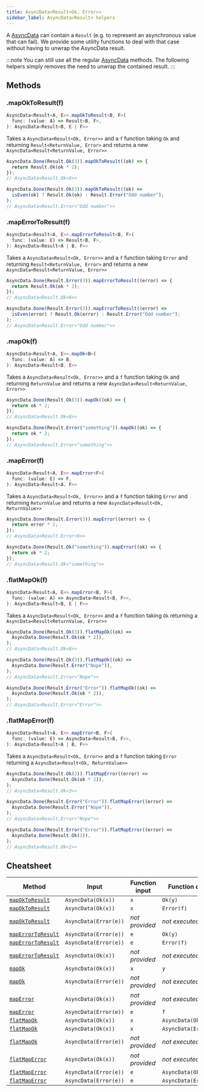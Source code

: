 ```yaml
---
title: AsyncData<Result<Ok, Error>>
sidebar_label: AsyncData<Result> helpers
---
```


A [AsyncData](./async-data) can contain a `Result` (e.g. to represent an asynchronous value that can fail). We provide some utility functions to deal with that case without having to unwrap the AsyncData result.

:::note
You can still use all the regular [AsyncData](./async-data) methods. The following helpers simply removes the need to unwrap the contained result.
:::

## Methods

### .mapOkToResult(f)

```ts
AsyncData<Result<A, E>>.mapOkToResult<B, F>(
  func: (value: A) => Result<B, F>,
): AsyncData<Result<B, E | F>>
```

Takes a `AsyncData<Result<Ok, Error>>` and a `f` function taking `Ok` and returning `Result<ReturnValue, Error>` and returns a new `AsyncData<Result<ReturnValue, Error>>`

```ts title="Examples"
AsyncData.Done(Result.Ok(3)).mapOkToResult((ok) => {
  return Result.Ok(ok * 2);
});
// AsyncData<Result.Ok<6>>

AsyncData.Done(Result.Ok(3)).mapOkToResult((ok) =>
  isEven(ok) ? Result.Ok(ok) : Result.Error("Odd number");
);
// AsyncData<Result.Error<"Odd number">>
```

### .mapErrorToResult(f)

```ts
AsyncData<Result<A, E>>.mapErrorToResult<B, F>(
  func: (value: E) => Result<B, F>,
): AsyncData<Result<A | B, F>>
```

Takes a `AsyncData<Result<Ok, Error>>` and a `f` function taking `Error` and returning `Result<ReturnValue, Error>` and returns a new `AsyncData<Result<ReturnValue, Error>>`

```ts title="Examples"
AsyncData.Done(Result.Error(3)).mapErrorToResult((error) => {
  return Result.Ok(ok * 2);
});
// AsyncData<Result.Ok<6>>

AsyncData.Done(Result.Error(3)).mapErrorToResult((error) =>
  isEven(error) ? Result.Ok(error) : Result.Error("Odd number");
);
// AsyncData<Result.Error<"Odd number">>
```

### .mapOk(f)

```ts
AsyncData<Result<A, E>>.mapOk<B>(
  func: (value: A) => B,
): AsyncData<Result<B, E>>
```

Takes a `AsyncData<Result<Ok, Error>>` and a `f` function taking `Ok` and returning `ReturnValue` and returns a new `AsyncData<Result<ReturnValue, Error>>`

```ts title="Examples"
AsyncData.Done(Result.Ok(3)).mapOk((ok) => {
  return ok * 2;
});
// AsyncData<Result.Ok<6>>

AsyncData.Done(Result.Error("something")).mapOk((ok) => {
  return ok * 2;
});
// AsyncData<Result.Error<"something">>
```

### .mapError(f)

```ts
AsyncData<Result<A, E>>.mapError<F>(
  func: (value: E) => F,
): AsyncData<Result<A, F>>
```

Takes a `AsyncData<Result<Ok, Error>>` and a `f` function taking `Error` and returning `ReturnValue` and returns a new `AsyncData<Result<Ok, ReturnValue>>`

```ts title="Examples"
AsyncData.Done(Result.Error(3)).mapError((error) => {
  return error * 2;
});
// AsyncData<Result.Error<6>>

AsyncData.Done(Result.Ok("something")).mapError((ok) => {
  return ok * 2;
});
// AsyncData<Result.Ok<"something">>
```

### .flatMapOk(f)

```ts
AsyncData<Result<A, E>>.mapError<B, F>(
  func: (value: A) => AsyncData<Result<B, F>>,
): AsyncData<Result<B, E | F>>
```

Takes a `AsyncData<Result<Ok, Error>>` and a `f` function taking `Ok` returning a `AsyncData<Result<ReturnValue, Error>>`

```ts title="Examples"
AsyncData.Done(Result.Ok(3)).flatMapOk((ok) =>
  AsyncData.Done(Result.Ok(ok * 2)),
);
// AsyncData<Result.Ok<6>>

AsyncData.Done(Result.Ok(3)).flatMapOk((ok) =>
  AsyncData.Done(Result.Error("Nope")),
);
// AsyncData<Result.Error<"Nope">>

AsyncData.Done(Result.Error("Error")).flatMapOk((ok) =>
  AsyncData.Done(Result.Ok(ok * 2)),
);
// AsyncData<Result.Error<"Error">>
```

### .flatMapError(f)

```ts
AsyncData<Result<A, E>>.mapError<B, F>(
  func: (value: E) => AsyncData<Result<B, F>>,
): AsyncData<Result<A | B, F>>
```

Takes a `AsyncData<Result<Ok, Error>>` and a `f` function taking `Error` returning a `AsyncData<Result<Ok, ReturnValue>>`

```ts title="Examples"
AsyncData.Done(Result.Ok(3)).flatMapError((error) =>
  AsyncData.Done(Result.Ok(ok * 2)),
);
// AsyncData<Result.Ok<3>>

AsyncData.Done(Result.Error("Error")).flatMapError((error) =>
  AsyncData.Done(Result.Error("Nope")),
);
// AsyncData<Result.Error<"Nope">>

AsyncData.Done(Result.Error("Error")).flatMapError((error) =>
  AsyncData.Done(Result.Ok(1)),
);
// AsyncData<Result.Ok<1>>
```

## Cheatsheet

| Method                                   | Input                 | Function input | Function output       | Returned value        |
| ---------------------------------------- | --------------------- | -------------- | --------------------- | --------------------- |
| [`mapOkToResult`](#mapoktoresultf)       | `AsyncData(Ok(x))`    | `x`            | `Ok(y)`               | `AsyncData(Ok(y))`    |
| [`mapOkToResult`](#mapoktoresultf)       | `AsyncData(Ok(x))`    | `x`            | `Error(f)`            | `AsyncData(Error(f))` |
| [`mapOkToResult`](#mapoktoresultf)       | `AsyncData(Error(e))` | _not provided_ | _not executed_        | `AsyncData(Error(e))` |
| [`mapErrorToResult`](#maperrortoresultf) | `AsyncData(Error(e))` | `e`            | `Ok(y)`               | `AsyncData(Ok(y))`    |
| [`mapErrorToResult`](#maperrortoresultf) | `AsyncData(Error(e))` | `e`            | `Error(f)`            | `AsyncData(Error(f))` |
| [`mapErrorToResult`](#maperrortoresultf) | `AsyncData(Ok(x))`    | _not provided_ | _not executed_        | `AsyncData(Ok(x))`    |
| [`mapOk`](#mapokf)                       | `AsyncData(Ok(x))`    | `x`            | `y`                   | `AsyncData(Ok(y))`    |
| [`mapOk`](#mapokf)                       | `AsyncData(Error(e))` | _not provided_ | _not executed_        | `AsyncData(Error(e))` |
| [`mapError`](#maperrorf)                 | `AsyncData(Ok(x))`    | _not provided_ | _not executed_        | `AsyncData(Ok(x))`    |
| [`mapError`](#maperrorf)                 | `AsyncData(Error(e))` | `e`            | `f`                   | `AsyncData(Error(f))` |
| [`flatMapOk`](#flatmapokf)               | `AsyncData(Ok(x))`    | `x`            | `AsyncData(Ok(y))`    | `AsyncData(Ok(y))`    |
| [`flatMapOk`](#flatmapokf)               | `AsyncData(Ok(x))`    | `x`            | `AsyncData(Error(f))` | `AsyncData(Error(f))` |
| [`flatMapOk`](#flatmapokf)               | `AsyncData(Error(e))` | _not provided_ | _not executed_        | `AsyncData(Error(e))` |
| [`flatMapError`](#flatmaperrorf)         | `AsyncData(Ok(x))`    | _not provided_ | _not executed_        | `AsyncData(Ok(x))`    |
| [`flatMapError`](#flatmaperrorf)         | `AsyncData(Error(e))` | `e`            | `AsyncData(Ok(y))`    | `AsyncData(Ok(y))`    |
| [`flatMapError`](#flatmaperrorf)         | `AsyncData(Error(e))` | `e`            | `AsyncData(Error(f))` | `AsyncData(Error(f))` |
